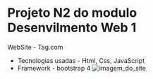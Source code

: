 # Projeto N2 do modulo Desenvilmento Web 1
WebSite - Tag.com
- Tecnologias usadas - Html, Css, JavaScript
- Framework - bootstrap 4
![imagem_do_site](https://user-images.githubusercontent.com/83316390/123309137-ec853f00-d4fa-11eb-82e3-861cd43e4002.png)
